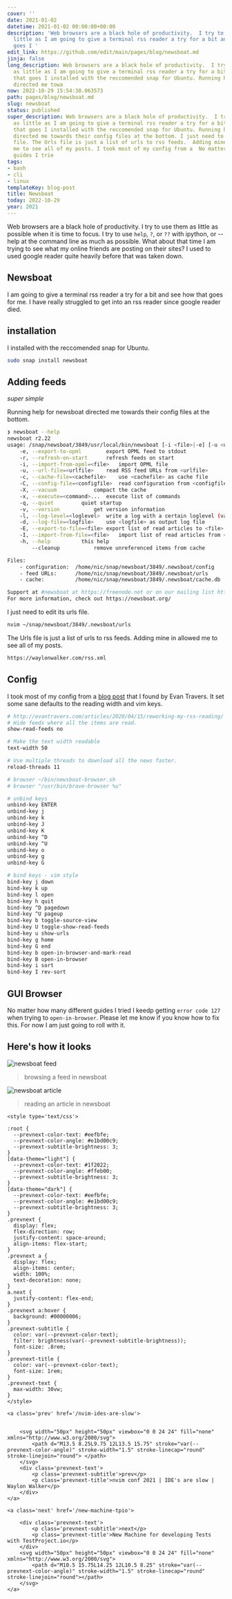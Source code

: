 ```yaml
---
cover: ''
date: 2021-01-02
datetime: 2021-01-02 00:00:00+00:00
description: 'Web browsers are a black hole of productivity.  I try to use them as
  little as I am going to give a terminal rss reader a try for a bit and see how that
  goes I '
edit_link: https://github.com/edit/main/pages/blog/newsboat.md
jinja: false
long_description: Web browsers are a black hole of productivity.  I try to use them
  as little as I am going to give a terminal rss reader a try for a bit and see how
  that goes I installed with the reccomended snap for Ubuntu. Running help for newsboat
  directed me towa
now: 2022-10-29 15:54:38.063573
path: pages/blog/newsboat.md
slug: newsboat
status: published
super_description: Web browsers are a black hole of productivity.  I try to use them
  as little as I am going to give a terminal rss reader a try for a bit and see how
  that goes I installed with the reccomended snap for Ubuntu. Running help for newsboat
  directed me towards their config files at the bottom. I just need to edit its urls
  file. The Urls file is just a list of urls to rss feeds.  Adding mine in allowed
  me to see all of my posts. I took most of my config from a  No matter how many different
  guides I trie
tags:
- bash
- cli
- linux
templateKey: blog-post
title: Newsboat
today: 2022-10-29
year: 2021
---
```


Web browsers are a black hole of productivity.  I try to use them as little as
possible when it is time to focus.  I try to use `help`, `?`, or `??` with
ipython, or --help at the command line as much as possible.  What about that
time I am trying to see what my online friends are posting on their sites?  I
used to used google reader quite heavily before that was taken down.

## Newsboat

I am going to give a terminal rss reader a try for a bit and see how that goes
for me.  I have really struggled to get into an rss reader since google reader
died.

## installation

I installed with the reccomended snap for Ubuntu.

``` bash
sudo snap install newsboat
```

## Adding feeds
_super simple_

Running help for newsboat directed me towards their config files at the bottom.

``` bash
❯ newsboat --help
newsboat r2.22
usage: /snap/newsboat/3849/usr/local/bin/newsboat [-i <file>|-e] [-u <urlfile>] [-c <cachefile>] [-x <command> ...] [-h]
    -e, --export-to-opml        export OPML feed to stdout
    -r, --refresh-on-start      refresh feeds on start
    -i, --import-from-opml=<file>   import OPML file
    -u, --url-file=<urlfile>    read RSS feed URLs from <urlfile>
    -c, --cache-file=<cachefile>    use <cachefile> as cache file
    -C, --config-file=<configfile>  read configuration from <configfile>
    -X, --vacuum            compact the cache
    -x, --execute=<command>...  execute list of commands
    -q, --quiet         quiet startup
    -v, --version           get version information
    -l, --log-level=<loglevel>  write a log with a certain loglevel (valid values: 1 to 6)
    -d, --log-file=<logfile>    use <logfile> as output log file
    -E, --export-to-file=<file> export list of read articles to <file>
    -I, --import-from-file=<file>   import list of read articles from <file>
    -h, --help          this help
        --cleanup           remove unreferenced items from cache

Files:
    - configuration:  /home/nic/snap/newsboat/3849/.newsboat/config
    - feed URLs:      /home/nic/snap/newsboat/3849/.newsboat/urls
    - cache:          /home/nic/snap/newsboat/3849/.newsboat/cache.db

Support at #newsboat at https://freenode.net or on our mailing list https://groups.google.com/g/newsboat
For more information, check out https://newsboat.org/
```

I just need to edit its urls file.

``` bash
nvim ~/snap/newsboat/3849/.newsboat/urls
```

The Urls file is just a list of urls to rss feeds.  Adding mine in allowed me to see all of my posts.

``` bash
https://waylonwalker.com/rss.xml
```


## Config

I took most of my config from a [blog
post](http://evantravers.com/articles/2020/04/15/reworking-my-rss-reading/)
that I found by Evan Travers.  It set some sane defaults to the reading width
and vim keys.


``` bash
# http://evantravers.com/articles/2020/04/15/reworking-my-rss-reading/
# Hide feeds where all the items are read.
show-read-feeds no

# Make the text width readable
text-width 50

# Use multiple threads to download all the news faster.
reload-threads 11

# browser ~/bin/newsboat-browser.sh
# browser "/usr/bin/brave-browser %u"

# unbind keys
unbind-key ENTER
unbind-key j
unbind-key k
unbind-key J
unbind-key K
unbind-key ^D
unbind-key ^U
unbind-key o
unbind-key g
unbind-key G

# bind keys - vim style
bind-key j down
bind-key k up
bind-key l open
bind-key h quit
bind-key ^D pagedown
bind-key ^U pageup
bind-key b toggle-source-view
bind-key U toggle-show-read-feeds
bind-key u show-urls
bind-key g home
bind-key G end
bind-key b open-in-browser-and-mark-read
bind-key B open-in-browser
bind-key i sort
bind-key I rev-sort
```

## GUI Browser

No matter how many different guides I tried I keedp getting `error code 127`
when trying to `open-in-browser`.  Please let me know if you know how to fix
this. For now I am just going to roll with it.


## Here's how it looks

![newsboat feed](https://images.waylonwalker.com/newsboat-feed-waylonwalker-com.png)

> browsing a feed in newsboat

![newsboat article](https://images.waylonwalker.com/newsboat-article.png)

> reading an article in newsboat
<div class='prevnext'>

    <style type='text/css'>

    :root {
      --prevnext-color-text: #eefbfe;
      --prevnext-color-angle: #e1bd00c9;
      --prevnext-subtitle-brightness: 3;
    }
    [data-theme="light"] {
      --prevnext-color-text: #1f2022;
      --prevnext-color-angle: #ffeb00;
      --prevnext-subtitle-brightness: 3;
    }
    [data-theme="dark"] {
      --prevnext-color-text: #eefbfe;
      --prevnext-color-angle: #e1bd00c9;
      --prevnext-subtitle-brightness: 3;
    }
    .prevnext {
      display: flex;
      flex-direction: row;
      justify-content: space-around;
      align-items: flex-start;
    }
    .prevnext a {
      display: flex;
      align-items: center;
      width: 100%;
      text-decoration: none;
    }
    a.next {
      justify-content: flex-end;
    }
    .prevnext a:hover {
      background: #00000006;
    }
    .prevnext-subtitle {
      color: var(--prevnext-color-text);
      filter: brightness(var(--prevnext-subtitle-brightness));
      font-size: .8rem;
    }
    .prevnext-title {
      color: var(--prevnext-color-text);
      font-size: 1rem;
    }
    .prevnext-text {
      max-width: 30vw;
    }
    </style>
    
    <a class='prev' href='/nvim-ides-are-slow'>
    

        <svg width="50px" height="50px" viewbox="0 0 24 24" fill="none" xmlns="http://www.w3.org/2000/svg">
            <path d="M13.5 8.25L9.75 12L13.5 15.75" stroke="var(--prevnext-color-angle)" stroke-width="1.5" stroke-linecap="round" stroke-linejoin="round"> </path>
        </svg>
        <div class='prevnext-text'>
            <p class='prevnext-subtitle'>prev</p>
            <p class='prevnext-title'>nvim conf 2021 | IDE's are slow | Waylon Walker</p>
        </div>
    </a>
    
    <a class='next' href='/new-machine-tpio'>
    
        <div class='prevnext-text'>
            <p class='prevnext-subtitle'>next</p>
            <p class='prevnext-title'>New Machine for developing Tests with TestProject.io</p>
        </div>
        <svg width="50px" height="50px" viewbox="0 0 24 24" fill="none" xmlns="http://www.w3.org/2000/svg">
            <path d="M10.5 15.75L14.25 12L10.5 8.25" stroke="var(--prevnext-color-angle)" stroke-width="1.5" stroke-linecap="round" stroke-linejoin="round"></path>
        </svg>
    </a>
  </div>